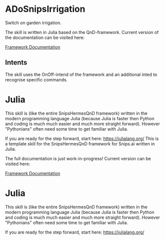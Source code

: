 # ADoSnipsIrrigation

Switch on garden irrigation.

The skill is written in Julia based on the QnD-framework.
Current version of the documentation can be visited here:

 [Framework Documentation](https://andreasdominik.github.io/ADoSnipsQnD/dev)

## Intents

The skill uses the OnOff-intend of the framework and an additional
inted to recognise specific commands.


# Julia

This skill is (like the entire SnipsHermesQnD framework) written in the
modern programming language Julia (because Julia is faster
then Python and coding is much much easier and much more straight forward).
However "Pythonians" often need some time to get familiar with Julia.

If you are ready for the step forward, start here: https://julialang.org/
This is a template skill for the SnipsHermesQnD framework for Snips.ai
written in Julia.

 The full documentation is just work-in-progress!
 Current version can be visited here:

 [Framework Documentation](https://andreasdominik.github.io/ADoSnipsQnD/dev)

# Julia

This skill is (like the entire SnipsHermesQnD framework) written in the
modern programming language Julia (because Julia is faster
then Python and coding is much much easier and much more straight forward).
However "Pythonians" often need some time to get familiar with Julia.

If you are ready for the step forward, start here: https://julialang.org/
